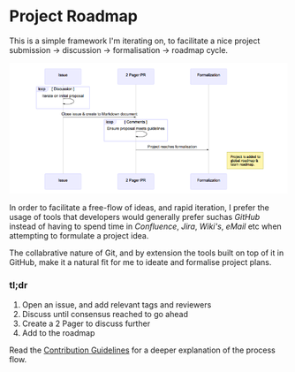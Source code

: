 # Project Roadmap

This is a simple framework I'm iterating on, to facilitate a nice project submission -> discussion -> formalisation -> roadmap cycle.

![High Level Overview](diagrams/high-level.mmd.png "High Level Overview")

In order to facilitate a free-flow of ideas, and rapid iteration, I prefer the usage of tools that developers would generally prefer suchas *GitHub* instead of having to spend time in *Confluence*, *Jira*, *Wiki's*, *eMail* etc when attempting to formulate a project idea.

The collabrative nature of Git, and by extension the tools built on top of it in GitHub, make it a natural fit for me to ideate and formalise project plans.

### tl;dr

1. Open an issue, and add relevant tags and reviewers
2. Discuss until consensus reached to go ahead
3. Create a 2 Pager to discuss further
4. Add to the roadmap

Read the [Contribution Guidelines](CONTRIBUTING.md) for a deeper explanation of the process flow.
